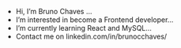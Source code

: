 - Hi, I’m Bruno Chaves ...
- I’m interested in become a Frontend developer...
- I’m currently learning React and MySQL...
- Contact me on linkedin.com/in/brunocchaves/

<!---
brnchs0710/brnchs0710 is a ✨ special ✨ repository because its `README.md` (this file) appears on your GitHub profile.
You can click the Preview link to take a look at your changes.
--->
